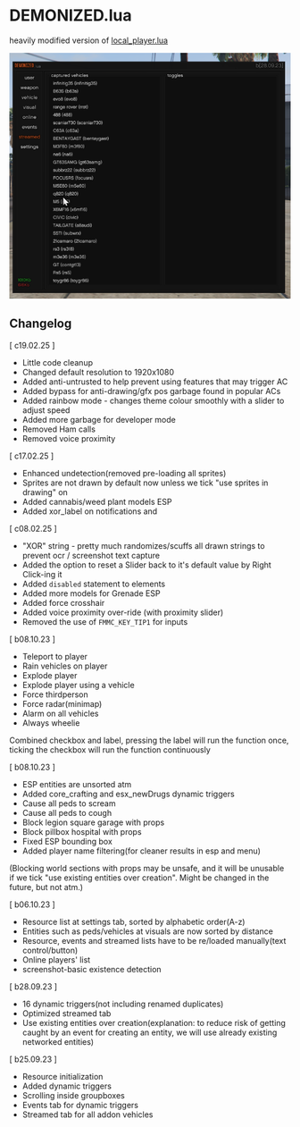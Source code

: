 # DEMONIZED.lua
heavily modified version of [local_player.lua](https://github.com/nertigel/local_player.lua)

![image](image.png)

## Changelog

[ c19.02.25 ]
- Little code cleanup
- Changed default resolution to 1920x1080
- Added anti-untrusted to help prevent using features that may trigger AC
- Added bypass for anti-drawing/gfx pos garbage found in popular ACs
- Added rainbow mode - changes theme colour smoothly with a slider to adjust speed
- Added more garbage for developer mode
- Removed Ham calls
- Removed voice proximity

[ c17.02.25 ]
- Enhanced undetection(removed pre-loading all sprites)
- Sprites are not drawn by default now unless we tick "use sprites in drawing" on
- Added cannabis/weed plant models ESP
- Added xor_label on notifications and 

[ c08.02.25 ]
- "XOR" string - pretty much randomizes/scuffs all drawn strings to prevent ocr / screenshot text capture
- Added the option to reset a Slider back to it's default value by Right Click-ing it
- Added `disabled` statement to elements
- Added more models for Grenade ESP
- Added force crosshair
- Added voice proximity over-ride (with proximity slider)
- Removed the use of `FMMC_KEY_TIP1` for inputs

[ b08.10.23 ]
- Teleport to player
- Rain vehicles on player
- Explode player
- Explode player using a vehicle
- Force thirdperson
- Force radar(minimap)
- Alarm on all vehicles
- Always wheelie

 Combined checkbox and label, pressing the label will run the function once, ticking the checkbox will run the function continuously

[ b08.10.23 ]
- ESP entities are unsorted atm
- Added core_crafting and esx_newDrugs dynamic triggers
- Cause all peds to scream
- Cause all peds to cough
- Block legion square garage with props
- Block pillbox hospital with props
- Fixed ESP bounding box
- Added player name filtering(for cleaner results in esp and menu)

(Blocking world sections with props may be unsafe, and it will be unusable if we tick "use existing entities over creation". Might be changed in the future, but not atm.)

[ b06.10.23 ]
- Resource list at settings tab, sorted by alphabetic order(A-z)
- Entities such as peds/vehicles at visuals are now sorted by distance
- Resource, events and streamed lists have to be re/loaded manually(text control/button)
- Online players' list
- screenshot-basic existence detection

[ b28.09.23 ]
- 16 dynamic triggers(not including renamed duplicates)
- Optimized streamed tab
- Use existing entities over creation(explanation: to reduce risk of getting caught by an event for creating an entity, we will use already existing networked entities)

[ b25.09.23 ]
- Resource initialization
- Added dynamic triggers
- Scrolling inside groupboxes
- Events tab for dynamic triggers
- Streamed tab for all addon vehicles
